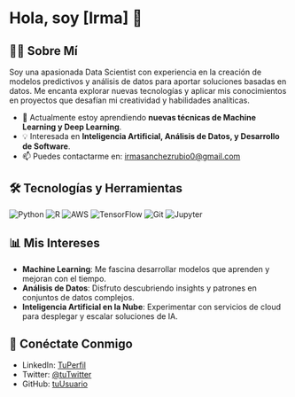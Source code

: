# Hola, soy [Irma] 👋

## 👩‍💻 Sobre Mí

Soy una apasionada Data Scientist con experiencia en la creación de modelos predictivos y análisis de datos para aportar soluciones basadas en datos. Me encanta explorar nuevas tecnologías y aplicar mis conocimientos en proyectos que desafían mi creatividad y habilidades analíticas.

- 🌱 Actualmente estoy aprendiendo **nuevas técnicas de Machine Learning y Deep Learning**.
- 💡 Interesada en **Inteligencia Artificial, Análisis de Datos, y Desarrollo de Software**.
- 📫 Puedes contactarme en: irmasanchezrubio0@gmail.com

## 🛠 Tecnologías y Herramientas

![Python](https://img.shields.io/badge/-Python-3776AB?style=flat-square&logo=Python&logoColor=white)
![R](https://img.shields.io/badge/-R-276DC3?style=flat-square&logo=R&logoColor=white)
![AWS](https://img.shields.io/badge/-AWS-232F3E?style=flat-square&logo=amazon-aws&logoColor=white)
![TensorFlow](https://img.shields.io/badge/-TensorFlow-FF6F00?style=flat-square&logo=TensorFlow&logoColor=white)
![Git](https://img.shields.io/badge/-Git-F05032?style=flat-square&logo=git&logoColor=white)
![Jupyter](https://img.shields.io/badge/-Jupyter-F37626?style=flat-square&logo=Jupyter&logoColor=white)

## 📊 Mis Intereses

- **Machine Learning**: Me fascina desarrollar modelos que aprenden y mejoran con el tiempo.
- **Análisis de Datos**: Disfruto descubriendo insights y patrones en conjuntos de datos complejos.
- **Inteligencia Artificial en la Nube**: Experimentar con servicios de cloud para desplegar y escalar soluciones de IA.

## 🤝 Conéctate Conmigo

- LinkedIn: [TuPerfil](https://linkedin.com/in/tuperfil)
- Twitter: [@tuTwitter](https://twitter.com/tuTwitter)
- GitHub: [tuUsuario](https://github.com/tuUsuario)

<!--
**irmasanchez/irmasanchez** is a ✨ _special_ ✨ repository because its `README.md` (this file) appears on your GitHub profile.

Here are some ideas to get you started:

- 🔭 I’m currently working on ...
- 🌱 I’m currently learning ...
- 👯 I’m looking to collaborate on ...
- 🤔 I’m looking for help with ...
- 💬 Ask me about ...
- 📫 How to reach me: ...
- 😄 Pronouns: ...
- ⚡ Fun fact: ...
-->
